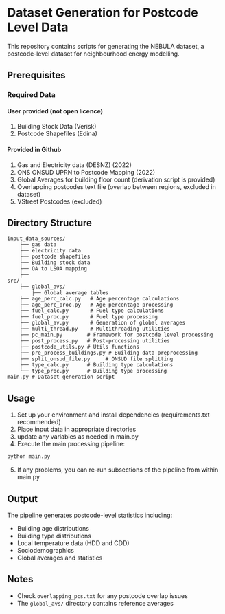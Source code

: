 # Dataset Generation for Postcode Level Data

This repository contains scripts for generating the NEBULA dataset, a postcode-level dataset for neighbourhood energy modelling. 

## Prerequisites

### Required Data
#### User provided (not open licence)
1. Building Stock Data (Verisk)
3. Postcode Shapefiles (Edina)

#### Provided in Github

1. Gas and Electricity data (DESNZ) (2022)
2. ONS ONSUD UPRN to Postcode Mapping (2022)
2. Global Averages for building floor count (derivation script is provided)
3. Overlapping postcodes text file (overlap between regions, excluded in dataset)
4. VStreet Postcodes (excluded)


## Directory Structure

```
input_data_sources/
    ├── gas data
    ├── electricity data
    ├── postcode shapefiles
    ├── Building stock data 
    ├── OA to LSOA mapping
    ├── 
src/
    ├── global_avs/
        ├── Global average tables
    ├── age_perc_calc.py   # Age percentage calculations
    ├── age_perc_proc.py   # Age percentage processing
    ├── fuel_calc.py       # Fuel type calculations
    ├── fuel_proc.py       # Fuel type processing
    ├── global_av.py       # Generation of global averages
    ├── multi_thread.py    # Multithreading utilities
    ├── pc_main.py        # Framework for postcode level processing
    ├── post_process.py   # Post-processing utilities
    ├── postcode_utils.py # Utils functions
    ├── pre_process_buildings.py # Building data preprocessing
    ├── split_onsud_file.py     # ONSUD file splitting
    ├── type_calc.py      # Building type calculations
    └── type_proc.py      # Building type processing
main.py # Dataset generation script 

```

## Usage

1. Set up your environment and install dependencies (requirements.txt recommended)
2. Place input data in appropriate directories
3. update any variables as needed in main.py
4. Execute the main processing pipeline:
```bash
python main.py
```
5. If any problems, you can re-run subsections of the pipeline from within main.py

## Output

The pipeline generates postcode-level statistics including:
- Building age distributions
- Building type distributions
- Local temperature data (HDD and CDD)
- Sociodemographics
- Global averages and statistics

## Notes

- Check `overlapping_pcs.txt` for any postcode overlap issues
- The `global_avs/` directory contains reference averages

<!-- ## File Descriptions

- `postcode_utils.py`: Helper functions for postcode processing
- `multi_thread.py`: Parallel processing implementation
- `global_av.py`: Global average calculations
- `post_process.py`: Final data cleanup and validation
 -->
